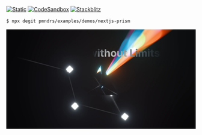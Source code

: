 [![Static](https://img.shields.io/badge/demo-%23646CFF.svg?logo=html5&logoColor=white)](https://pmndrs.github.io/examples/nextjs-prism)
[![CodeSandbox](https://img.shields.io/badge/codesandbox-040404?logo=codesandbox&logoColor=DBDBDB)](https://codesandbox.io/s/github/pmndrs/examples/tree/main/demos/nextjs-prism)
[![Stackblitz](https://img.shields.io/badge/stackblitz-fff?logo=Stackblitz&logoColor=1389FD)](https://stackblitz.com/github/pmndrs/examples/tree/main/demos/nextjs-prism)

```sh
$ npx degit pmndrs/examples/demos/nextjs-prism
```

![](thumbnail.webp)
